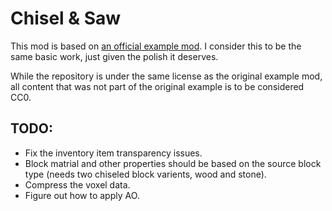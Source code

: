 
Chisel & Saw
========================================================================================================================

This mod is based on [an official example mod](https://github.com/anegostudios/vschiselmodsample). I consider this to be
the same basic work, just given the polish it deserves.

While the repository is under the same license as the original example mod, all content that was not part of the original
example is to be considered CC0.


TODO:
-------------------------------------------------------------------------------------------------------------------------

* Fix the inventory item transparency issues.
* Block matrial and other properties should be based on the source block type (needs two chiseled block varients, wood and stone).
* Compress the voxel data.
* Figure out how to apply AO.
